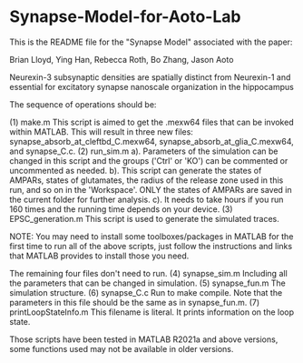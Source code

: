 # Synapse-Model-for-Aoto-Lab

This is the README file for the "Synapse Model" associated with the paper:

Brian Lloyd, Ying Han, Rebecca Roth, Bo Zhang, Jason Aoto

Neurexin-3 subsynaptic densities are spatially distinct from Neurexin-1 and essential for excitatory synapse nanoscale organization in the hippocampus
 

The sequence of operations should be: 

(1) make.m 
    This script is aimed to get the .mexw64 files that can be invoked within MATLAB. This will result in three new files: 
    synapse_absorb_at_cleftbd_C.mexw64, synapse_absorb_at_glia_C.mexw64, and synapse_C.c.
(2) run_sim.m
    a). Parameters of the simulation can be changed in this script and the groups ('Ctrl' or 'KO') can be commented or uncommented as needed.
    b). This script can generate the states of AMPARs, states of glutamates, the radius of the release zone used in this run, and so on in the 'Workspace'. ONLY the states of AMPARs are saved in the current folder for further analysis. 
    c). It needs to take hours if you run 160 times and the running time depends on your device.
(3) EPSC_generation.m
    This script is used to generate the simulated traces. 

NOTE: You may need to install some toolboxes/packages in MATLAB for the first time to run all of the above scripts, just follow the instructions and links that MATLAB provides to install those you need.


The remaining four files don't need to run.
(4) synapse_sim.m
    Including all the parameters that can be changed in simulation.
(5) synapse_fun.m
    The simulation structure.
(6) synapse_C.c
    Run to make compile. Note that the parameters in this file should be the same as in synapse_fun.m.
(7) printLoopStateInfo.m
    This filename is literal. It prints information on the loop state. 

Those scripts have been tested in MATLAB R2021a and above versions, some functions used may not be available in older versions.
